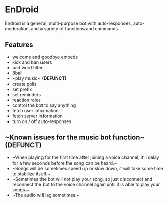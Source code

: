 # EnDroid
 Endroid is a general, multi-purpose bot with auto-responses, auto-moderation, and a variety of functions and commands.

## Features
 - welcome and goodbye embeds
 - kick and ban users
 - bad word filter
 - 8ball
 - ~play music~ **(DEFUNCT)**
 - create polls
 - set prefix
 - set reminders
 - reaction roles
 - control the bot to say anything
 - fetch user information
 - fetch server information
 - turn on / off auto-responses

## ~Known issues for the music bot function~ (DEFUNCT)
 - ~When playing for the first time after joining a voice channel, it'll delay for a few seconds before the song can be heard.~
 - ~Songs will be sometimes speed up or slow down, it will take some time to stabilize itself.~
 - ~Sometimes the bot will not play your song, so just disconnect and reconnect the bot to the voice channel again until it is able to play your songs.~
 - ~The audio will lag sometimes.~